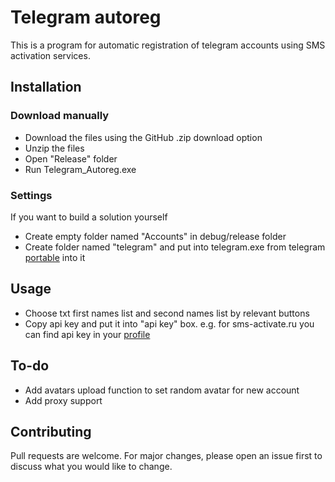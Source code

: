 # Telegram autoreg

This is a program for automatic registration of telegram accounts using SMS activation services.

## Installation

### Download manually

* Download the files using the GitHub .zip download option
* Unzip the files
* Open "Release" folder
* Run Telegram_Autoreg.exe

### Settings
If you want to build a solution yourself
* Create empty folder named "Accounts" in debug/release folder
* Create folder named "telegram" and put into telegram.exe from telegram [portable](https://telegram.org/dl/desktop/win_portable) into it

## Usage
* Choose txt first names list and second names list by relevant buttons 
* Copy api key and put it into "api key" box. e.g. for sms-activate.ru you can find api key in your [profile](https://sms-activate.ru/ru/profile)

## To-do

* Add avatars upload function to set random avatar for new account
* Add proxy support

## Contributing
Pull requests are welcome. For major changes, please open an issue first to discuss what you would like to change.

